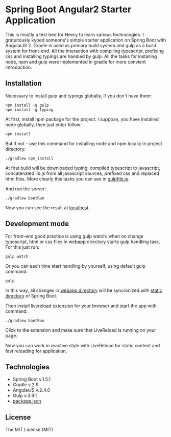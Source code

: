 # Spring Boot Angular2 Starter Application

This is mostly a test bed for Henry to learn various technologies. I gratuitously kyped someone's simple starter application on Spring Boot with AngularJS 2. Gradle is used as primary build system and gulp as a build system for front-end. All the interaction with compiling typescript, prefixing css and installing typings are handled by gulp. All the tasks for installing node, npm and gulp were implemented in gradle for more convient introduction.

## Installation

Necessary to install gulp and typings globally, if you don't have them:

```
npm install -g gulp
npm install -g typing
```

At first, install npm package for the project. I suppose, you have installed node globally, then just enter follow: 

```
npm install
```

But if not – use this command for installing node and npm locally in project directory:

```
./gradlew npm_install
```

At first build will be downloaded typing, compiled typescript to javascript, concatenated lib.js from all javascript sources, prefixed css and replaced html files. More clearly this tasks you can see in [gulpfile.js](gulpfile.js).

And run the server:

```
./gradlew bootRun
```

Now you can see the result at [localhost](http://localhost:8080/).

## Development mode

For front-end good practice is using gulp watch: when on change typescript, html or css files in webapp directory starts gulp handling task. For this just run:

```
gulp watch
```

Or you can each time start handling by yourself, using default gulp command:

```
gulp
```

In this way, all changes in [webapp directory](/src/main/webapp/) will be syncronized with [static directory](/src/main/resources/static/) of Spring Boot.

Then install [livereload extension](http://livereload.com/extensions/) for your browser and start the app with command:

```
./gradlew bootRun
```

Click to the extension and make sure that LiveReload is running on your page.

Now you can work in reactive style with LiveReload for static content and fast reloading for application.

## Technologies

- Spring Boot v.1.5.1
- Gradle v.2.9
- AngularJS v.2.4.0
- Gulp v.3.9.1
- [package.json](package.json)

## License
The MIT License (MIT)
